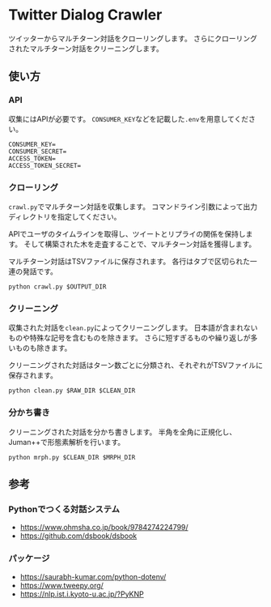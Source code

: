 # Twitter Dialog Crawler

ツイッターからマルチターン対話をクローリングします。
さらにクローリングされたマルチターン対話をクリーニングします。

## 使い方

### API

収集にはAPIが必要です。
`CONSUMER_KEY`などを記載した`.env`を用意してください。

```
CONSUMER_KEY=
CONSUMER_SECRET=
ACCESS_TOKEN=
ACCESS_TOKEN_SECRET=
```

### クローリング

`crawl.py`でマルチターン対話を収集します。
コマンドライン引数によって出力ディレクトリを指定してください。

APIでユーザのタイムラインを取得し、ツイートとリプライの関係を保持します。
そして構築された木を走査することで、マルチターン対話を獲得します。

マルチターン対話はTSVファイルに保存されます。
各行はタブで区切られた一連の発話です。

```
python crawl.py $OUTPUT_DIR
```

### クリーニング

収集された対話を`clean.py`によってクリーニングします。
日本語が含まれないものや特殊な記号を含むものを除きます。
さらに短すぎるものや繰り返しが多いものも除きます。

クリーニングされた対話はターン数ごとに分類され、それぞれがTSVファイルに保存されます。

```
python clean.py $RAW_DIR $CLEAN_DIR
```

### 分かち書き

クリーニングされた対話を分かち書きします。
半角を全角に正規化し、Juman++で形態素解析を行います。

```
python mrph.py $CLEAN_DIR $MRPH_DIR
```

## 参考

### Pythonでつくる対話システム

- https://www.ohmsha.co.jp/book/9784274224799/
- https://github.com/dsbook/dsbook

### パッケージ

- https://saurabh-kumar.com/python-dotenv/
- https://www.tweepy.org/
- https://nlp.ist.i.kyoto-u.ac.jp/?PyKNP
